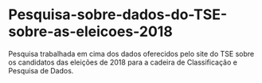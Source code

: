 # Pesquisa-sobre-dados-do-TSE-sobre-as-eleicoes-2018
Pesquisa trabalhada em cima dos dados oferecidos pelo site do TSE sobre os candidatos das eleições de 2018 para a cadeira de Classificação e Pesquisa de Dados.
